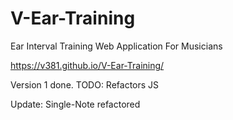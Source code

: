 # V-Ear-Training
Ear Interval Training Web Application For Musicians

https://v381.github.io/V-Ear-Training/

Version 1 done.
TODO: Refactors JS

Update: Single-Note refactored
